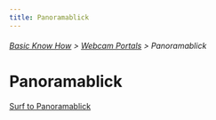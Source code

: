 ```yaml
---
title: Panoramablick
---
```

###### [Basic Know How](../wiki/basic-know-how.html) > [Webcam Portals](../wiki/webcam-portals.html) > Panoramablick

# Panoramablick

<a href="http://panoramablick.com/" target="_blank">Surf to Panoramablick</a>